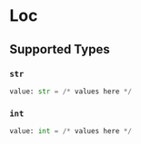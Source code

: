 # Loc


## Supported Types

### `str`

```python
value: str = /* values here */
```

### `int`

```python
value: int = /* values here */
```


